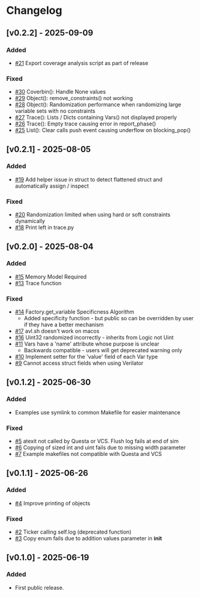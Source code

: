 # Changelog

## [v0.2.2] - 2025-09-09

### Added
- [#21](https://github.com/projectapheleia/avl/issues/21) Export coverage analysis script as part of release

### Fixed
- [#30](https://github.com/projectapheleia/avl/issues/30) Coverbin(): Handle None values
- [#29](https://github.com/projectapheleia/avl/issues/29) Object(): remove_constraints() not working
- [#28](https://github.com/projectapheleia/avl/issues/28) Object(): Randomization performance when randomizing large variable sets with no constraints
- [#27](https://github.com/projectapheleia/avl/issues/27) Trace(): Lists / Dicts containing Vars() not displayed properly
- [#26](https://github.com/projectapheleia/avl/issues/26) Trace(): Empty trace causing error in report_phase()
- [#25](https://github.com/projectapheleia/avl/issues/25) List(): Clear calls push event causing underflow on blocking_pop()

## [v0.2.1] - 2025-08-05

### Added
- [#19](https://github.com/projectapheleia/avl/issues/19) Add helper issue in struct to detect flattened struct and automatically assign / inspect

### Fixed
- [#20](https://github.com/projectapheleia/avl/issues/20) Randomization limited when using hard or soft constraints dynamically
- [#18](https://github.com/projectapheleia/avl/issues/18) Print left in trace.py

## [v0.2.0] - 2025-08-04

### Added
- [#15](https://github.com/projectapheleia/avl/issues/13) Memory Model Required
- [#13](https://github.com/projectapheleia/avl/issues/13) Trace function

### Fixed
- [#14](https://github.com/projectapheleia/avl/issues/14) Factory.get_variable Specificness Algorithm
    - Added specificity function - but public so can be overridden by user if they have a better mechanism
- [#17](https://github.com/projectapheleia/avl/issues/17) avl.sh doesn't work on macos
- [#16](https://github.com/projectapheleia/avl/issues/16) Uint32 randomized incorrectly - inherits from Logic not Uint
- [#11](https://github.com/projectapheleia/avl/issues/11) Vars have a 'name' attribute whose purpose is unclear
    - Backwards compatible - users will get deprecated warning only
- [#10](https://github.com/projectapheleia/avl/issues/10) Implement setter for the 'value' field of each Var type
- [#9](https://github.com/projectapheleia/avl/issues/9) Cannot access struct fields when using Verilator

## [v0.1.2] - 2025-06-30

### Added
- Examples use symlink to common Makefile for easier maintenance

### Fixed
- [#5](https://github.com/projectapheleia/avl/issues/5) atexit not called by Questa or VCS. Flush log fails at end of sim
- [#6](https://github.com/projectapheleia/avl/issues/6) Copying of sized int and uint fails due to missing width parameter
- [#7](https://github.com/projectapheleia/avl/issues/7) Example makefiles not compatible with Questa and VCS

## [v0.1.1] - 2025-06-26

### Added
- [#4](https://github.com/projectapheleia/avl/issues/4) Improve printing of objects

### Fixed
- [#2](https://github.com/projectapheleia/avl/issues/2) Ticker calling self.log (deprecated function)
- [#3](https://github.com/projectapheleia/avl/issues/3) Copy enum fails due to addition values parameter in __init__

## [v0.1.0] - 2025-06-19

### Added
- First public release.
